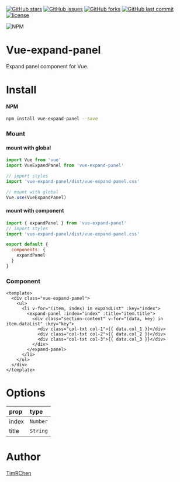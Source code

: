 [![GitHub stars](https://img.shields.io/github/stars/TimRChen/vue-expand-panel.svg?style=flat-square)](https://github.com/TimRChen/vue-expand-panel/stargazers)
[![GitHub issues](https://img.shields.io/github/issues/TimRChen/vue-expand-panel.svg?style=flat-square)](https://github.com/TimRChen/vue-expand-panel/issues)
[![GitHub forks](https://img.shields.io/github/forks/TimRChen/vue-expand-panel.svg?style=flat-square)](https://github.com/TimRChen/vue-expand-panel/network)
[![GitHub last commit](https://img.shields.io/github/last-commit/google/skia.svg?style=flat-square)](https://github.com/TimRChen/vue-expand-panel)
[![license](https://img.shields.io/github/license/mashape/apistatus.svg?style=flat-square)](https://github.com/TimRChen/vue-expand-panel)

![NPM](https://nodei.co/npm/vue-expand-panel.png?downloads=true&downloadRank=true&stars=true)


# Vue-expand-panel
Expand panel component for Vue.

# Install

#### NPM

``` bash
npm install vue-expand-panel --save
```

### Mount

#### mount with global

``` javascript
import Vue from 'vue'
import VueExpandPanel from 'vue-expand-panel'

// import styles
import 'vue-expand-panel/dist/vue-expand-panel.css'

// mount with global
Vue.use(VueExpandPanel)
```

#### mount with component

```javascript
import { expandPanel } from 'vue-expand-panel'
// import styles
import 'vue-expand-panel/dist/vue-expand-panel.css'

export default {
  components: {
    expandPanel
  }
}
```


### Component

```vue
<template>
  <div class="vue-expand-panel">
    <ul>
      <li v-for="(item, index) in expandList" :key="index">
        <expand-panel :index="index" :title="item.title">
          <div class="section-content" v-for="(data, key) in item.dataList" :key="key">
            <div class="col-txt col-1">{{ data.col_1 }}</div>
            <div class="col-txt col-2">{{ data.col_2 }}</div>
            <div class="col-txt col-3">{{ data.col_3 }}</div>
          </div>
        </expand-panel>
      </li>
    </ul>
  </div>
</template>
```


# Options

| prop       | type     |
| :--------  | :----- |
| index      | `Number` |
| title      | `String` |


# Author
[TimRChen](https://github.com/TimRChen)


